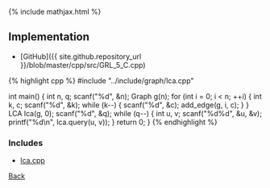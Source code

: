 {% include mathjax.html %}



## Implementation

- [GitHub]({{ site.github.repository_url }}/blob/master/cpp/src/GRL_5_C.cpp)

{% highlight cpp %}
#include "../include/graph/lca.cpp"

int main() {
  int n, q;
  scanf("%d", &n);
  Graph g(n);
  for (int i = 0; i < n; ++i) {
    int k, c;
    scanf("%d", &k);
    while (k--) {
      scanf("%d", &c);
      add_edge(g, i, c);
    }
  }
  LCA lca(g, 0);
  scanf("%d", &q);
  while (q--) {
    int u, v;
    scanf("%d%d", &u, &v);
    printf("%d\n", lca.query(u, v));
  }
  return 0;
}
{% endhighlight %}

### Includes

- [lca.cpp](../include/graph/lca)

[Back](..)
